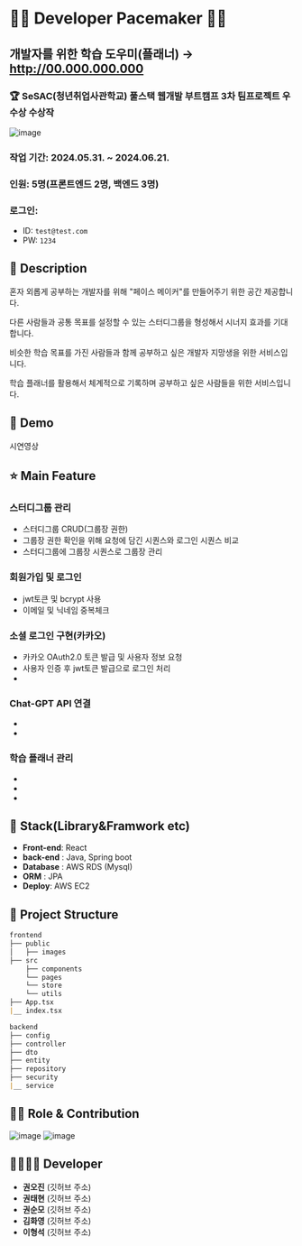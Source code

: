 
# 👨‍💻 Developer Pacemaker 👩‍💻 
## 개발자를 위한 학습 도우미(플래너) → http://00.000.000.000
### 🏆 SeSAC(청년취업사관학교) 풀스택 웹개발 부트캠프 3차 팀프로젝트 우수상 수상작


![image](https://github.com/Soonmo97/Developer-Pacemaker-server/assets/154948606/7a320fc3-94e7-405e-91e3-f3f7031cfc72)


### 작업 기간: 2024.05.31. ~ 2024.06.21.
### 인원: 5명(프론트엔드 2명, 백엔드 3명)
### 로그인:
- ID: `test@test.com`
- PW: `1234`

## 📖 Description

혼자 외롭게 공부하는 개발자를 위해 "페이스 메이커"를 만들어주기 위한 공간 제공합니다.

다른 사람들과 공통 목표를 설정할 수 있는 스터디그룹을 형성해서 시너지 효과를 기대합니다.

비슷한 학습 목표를 가진 사람들과 함께 공부하고 싶은 개발자 지망생을 위한 서비스입니다.

학습 플래너를 활용해서 체계적으로 기록하며 공부하고 싶은 사람들을 위한 서비스입니다.


## :baby_chick: Demo

시연영상

## ⭐ Main Feature
### 스터디그룹 관리
- 스터디그룹 CRUD(그룹장 권한)
- 그룹장 권한 확인을 위해 요청에 담긴 시퀀스와 로그인 시퀀스 비교
- 스터디그룹에 그룹장 시퀀스로 그룹장 관리

### 

### 회원가입 및 로그인 
- jwt토큰 및 bcrypt 사용
- 이메일 및 닉네임 중복체크


### 소셜 로그인 구현(카카오)
- 카카오 OAuth2.0 토큰 발급 및 사용자 정보 요청
- 사용자 인증 후 jwt토큰 발급으로 로그인 처리
- 

### Chat-GPT API 연결
-
-

### 학습 플래너 관리
-
-
-

## 🔧 Stack(Library&Framwork etc)
- **Front-end**: React
- **back-end** : Java, Spring boot
- **Database** : AWS RDS (Mysql)
- **ORM** : JPA
- **Deploy**: AWS EC2

## :open_file_folder: Project Structure

```markdown
frontend
├── public
│   ├── images
├── src
    ├── components
    └── pages
    └── store
    └── utils
├── App.tsx
|__ index.tsx

backend
├── config
├── controller
├── dto
├── entity
├── repository
├── security
|__ service

```

## 👨‍💻 Role & Contribution

![image](https://github.com/Soonmo97/Developer-Pacemaker-server/assets/154948606/820b7cb1-30c4-446b-8dbf-f9f9171b1f1a)
![image](https://github.com/Soonmo97/Developer-Pacemaker-server/assets/154948606/99e56f74-f39d-4902-afc2-026b923db2fc)

## 👨‍👩‍👧‍👦 Developer
*  **권오진** (깃허브 주소)
*  **권태현** (깃허브 주소)
*  **권순모** (깃허브 주소)
*  **김화영** (깃허브 주소)
*  **이형석** (깃허브 주소)

